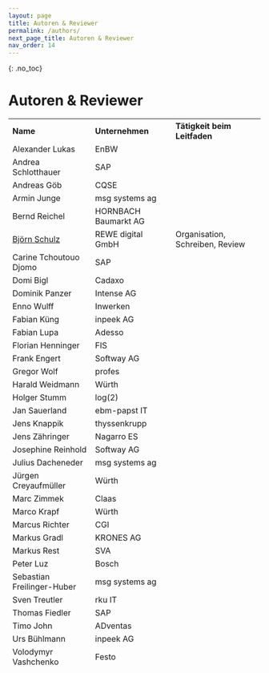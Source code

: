 ```yaml
---
layout: page
title: Autoren & Reviewer
permalink: /authors/
next_page_title: Autoren & Reviewer
nav_order: 14
---
```


{: .no_toc}
# Autoren & Reviewer

<table>
<thead>
<tr class="header">
<th style="text-align: left">Name</th>
<th style="text-align: left">Unternehmen</th>
<th style="text-align: left">Tätigkeit beim Leitfaden</th>
</tr>

<tr class="odd">
<td>Alexander Lukas</td>
<td>EnBW</td>
<td></td>
</tr>
<tr class="header">
<td>Andrea Schlotthauer</td>
<td>SAP</td>
<td></td>
</tr>
<tr class="odd">
<td>Andreas Göb</td>
<td>CQSE</td>
<td></td>
</tr>
<tr class="header">
<td>Armin Junge</td>
<td>msg systems ag</td>
<td></td>
</tr>
<tr class="odd">
<td>Bernd Reichel</td>
<td>HORNBACH Baumarkt AG</td>
<td></td>
</tr>
<tr class="header">
<td><a href="https://software-heroes.com" target="_blank" rel="noopener noreferrer">Björn Schulz</a></td>
<td>REWE digital GmbH</td>
<td>Organisation, Schreiben, Review</td>
</tr>
<tr class="odd">
<td>Carine Tchoutouo Djomo</td>
<td>SAP</td>
<td></td>
</tr>
<tr class="header">
<td>Domi Bigl</td>
<td>Cadaxo</td>
<td></td>
</tr>
<tr class="odd">
<td>Dominik Panzer</td>
<td>Intense AG</td>
<td></td>
</tr>
<tr class="header">
<td>Enno Wulff</td>
<td>Inwerken</td>
<td></td>
</tr>
<tr class="odd">
<td>Fabian Küng</td>
<td>inpeek AG</td>
<td></td>
</tr>
<tr class="header">
<td>Fabian Lupa</td>
<td>Adesso</td>
<td></td>
</tr>
<tr class="odd">
<td>Florian Henninger</td>
<td>FIS</td>
<td></td>
</tr>
<tr class="header">
<td>Frank Engert</td>
<td>Softway AG</td>
<td></td>
</tr>
<tr class="odd">
<td>Gregor Wolf</td>
<td>profes</td>
<td></td>
</tr>
<tr class="header">
<td>Harald Weidmann</td>
<td>Würth</td>
<td></td>
</tr>
<tr class="odd">
<td>Holger Stumm</td>
<td>log(2)</td>
<td></td>
</tr>
<tr class="header">
<td>Jan Sauerland</td>
<td>ebm-papst IT</td>
<td></td>
</tr>
<tr class="odd">
<td>Jens Knappik</td>
<td>thyssenkrupp</td>
<td></td>
</tr>
<tr class="header">
<td>Jens Zähringer</td>
<td>Nagarro ES</td>
<td></td>
</tr>
<tr class="odd">
<td>Josephine Reinhold</td>
<td>Softway AG</td>
<td></td>
</tr>
<tr class="header">
<td>Julius Dacheneder</td>
<td>msg systems ag</td>
<td></td>
</tr>
<tr class="odd">
<td>Jürgen Creyaufmüller</td>
<td>Würth</td>
<td></td>
</tr>
<tr class="header">
<td>Marc Zimmek</td>
<td>Claas</td>
<td></td>
</tr>
<tr class="odd">
<td>Marco Krapf</td>
<td>Würth</td>
<td></td>
</tr>
<tr class="header">
<td>Marcus Richter</td>
<td>CGI</td>
<td></td>
</tr>
<tr class="odd">
<td>Markus Gradl</td>
<td>KRONES AG</td>
<td></td>
</tr>
<tr class="header">
<td>Markus Rest</td>
<td>SVA</td>
<td></td>
</tr>
<tr class="odd">
<td>Peter Luz</td>
<td>Bosch</td>
<td></td>
</tr>
<tr class="header">
<td>Sebastian Freilinger-Huber</td>
<td>msg systems ag</td>
<td></td>
</tr>
<tr class="odd">
<td>Sven Treutler</td>
<td>rku IT</td>
<td></td>
</tr>
<tr class="header">
<td>Thomas Fiedler</td>
<td>SAP</td>
<td></td>
</tr>
<tr class="odd">
<td>Timo John</td>
<td>ADventas</td>
<td></td>
</tr>
<tr class="header">
<td>Urs Bühlmann</td>
<td>inpeek AG</td>
<td></td>
</tr>
<tr class="odd">
<td>Volodymyr Vashchenko</td>
<td>Festo</td>
<td></td>
</tr>

</thead>
<tbody>
</tbody>
</table>